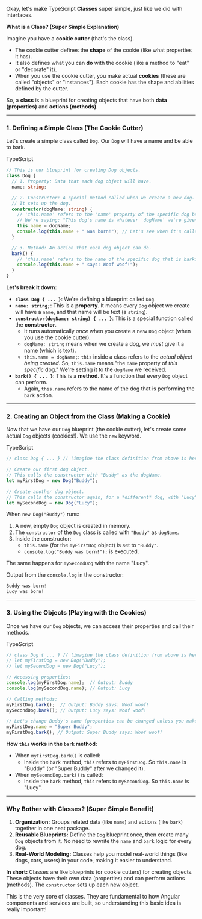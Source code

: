 Okay, let's make TypeScript **Classes** super simple, just like we did with interfaces.

**What is a Class? (Super Simple Explanation)**

Imagine you have a **cookie cutter** (that's the class).

- The cookie cutter defines the **shape** of the cookie (like what properties it has).
- It also defines what you can **do** with the cookie (like a method to "eat" or "decorate" it).
- When you use the cookie cutter, you make actual **cookies** (these are called "objects" or "instances"). Each cookie has the shape and abilities defined by the cutter.

So, a **class** is a blueprint for creating objects that have both **data (properties)** and **actions (methods)**.

---

### 1. Defining a Simple Class (The Cookie Cutter)

Let's create a simple class called `Dog`. Our `Dog` will have a name and be able to bark.

TypeScript

```TypeScript
// This is our blueprint for creating Dog objects.
class Dog {
  // 1. Property: Data that each dog object will have.
  name: string;

  // 2. Constructor: A special method called when we create a new dog.
  // It sets up the dog.
  constructor(dogName: string) {
    // 'this.name' refers to the 'name' property of the specific dog being created.
    // We're saying: "This dog's name is whatever 'dogName' we're given."
    this.name = dogName;
    console.log(this.name + " was born!"); // Let's see when it's called
  }

  // 3. Method: An action that each dog object can do.
  bark() {
    // 'this.name' refers to the name of the specific dog that is barking.
    console.log(this.name + " says: Woof woof!");
  }
}
```

**Let's break it down:**

- **`class Dog { ... }`**: We're defining a blueprint called `Dog`.
- **`name: string;`**: This is a **property**. It means every `Dog` object we create will have a `name`, and that name will be text (a `string`).
- **`constructor(dogName: string) { ... }`**: This is a special function called the **constructor**.
    - It runs automatically _once_ when you create a new `Dog` object (when you use the cookie cutter).
    - `dogName: string` means when we create a dog, we _must_ give it a name (which is text).
    - `this.name = dogName;`: `this` inside a class refers to the _actual object being created_. So, `this.name` means "the `name` property of _this specific_ dog." We're setting it to the `dogName` we received.
- **`bark() { ... }`**: This is a **method**. It's a function that every `Dog` object can perform.
    - Again, `this.name` refers to the name of the dog that is performing the `bark` action.

---

### 2. Creating an Object from the Class (Making a Cookie)

Now that we have our `Dog` blueprint (the cookie cutter), let's create some actual `Dog` objects (cookies!). We use the `new` keyword.

TypeScript

```TypeScript
// class Dog { ... } // (imagine the class definition from above is here)

// Create our first dog object.
// This calls the constructor with "Buddy" as the dogName.
let myFirstDog = new Dog("Buddy");

// Create another dog object.
// This calls the constructor again, for a *different* dog, with "Lucy" as the dogName.
let mySecondDog = new Dog("Lucy");
```

When `new Dog("Buddy")` runs:

1. A new, empty `Dog` object is created in memory.
2. The `constructor` of the `Dog` class is called with `"Buddy"` as `dogName`.
3. Inside the constructor:
    - `this.name` (for the `myFirstDog` object) is set to `"Buddy"`.
    - `console.log("Buddy was born!");` is executed.

The same happens for `mySecondDog` with the name "Lucy".

Output from the `console.log` in the constructor:

```TypeScript
Buddy was born!
Lucy was born!
```

---

### 3. Using the Objects (Playing with the Cookies)

Once we have our `Dog` objects, we can access their properties and call their methods.

TypeScript

```TypeScript
// class Dog { ... } // (imagine the class definition from above is here)
// let myFirstDog = new Dog("Buddy");
// let mySecondDog = new Dog("Lucy");

// Accessing properties:
console.log(myFirstDog.name);  // Output: Buddy
console.log(mySecondDog.name); // Output: Lucy

// Calling methods:
myFirstDog.bark();  // Output: Buddy says: Woof woof!
mySecondDog.bark(); // Output: Lucy says: Woof woof!

// Let's change Buddy's name (properties can be changed unless you make them readonly)
myFirstDog.name = "Super Buddy";
myFirstDog.bark(); // Output: Super Buddy says: Woof woof!
```

**How `this` works in the `bark` method:**

- When `myFirstDog.bark()` is called:
    - Inside the `bark` method, `this` refers to `myFirstDog`. So `this.name` is "Buddy" (or "Super Buddy" after we changed it).
- When `mySecondDog.bark()` is called:
    - Inside the `bark` method, `this` refers to `mySecondDog`. So `this.name` is "Lucy".

---

### Why Bother with Classes? (Super Simple Benefit)

1. **Organization:** Groups related data (like `name`) and actions (like `bark`) together in one neat package.
2. **Reusable Blueprints:** Define the `Dog` blueprint once, then create many `Dog` objects from it. No need to rewrite the `name` and `bark` logic for every dog.
3. **Real-World Modeling:** Classes help you model real-world things (like dogs, cars, users) in your code, making it easier to understand.

**In short:** Classes are like blueprints (or cookie cutters) for creating objects. These objects have their own data (properties) and can perform actions (methods). The `constructor` sets up each new object.

This is the very core of classes. They are fundamental to how Angular components and services are built, so understanding this basic idea is really important!